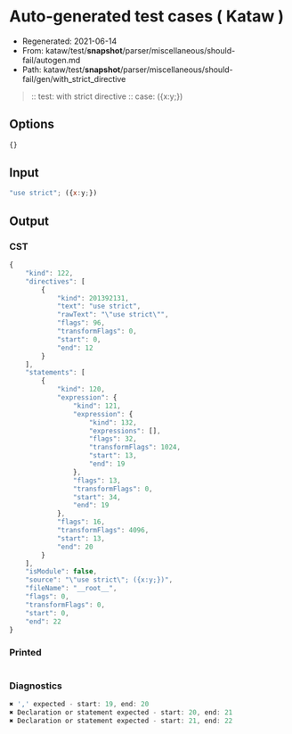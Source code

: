 # Auto-generated test cases ( Kataw )
- Regenerated: 2021-06-14
- From: kataw/test/__snapshot__/parser/miscellaneous/should-fail/autogen.md
- Path: kataw/test/__snapshot__/parser/miscellaneous/should-fail/gen/with_strict_directive
> :: test: with strict directive
> :: case: ({x:y;})
## Options

`````js
{}
`````
## Input

`````js
"use strict"; ({x:y;})
`````
## Output

### CST

```javascript
{
    "kind": 122,
    "directives": [
        {
            "kind": 201392131,
            "text": "use strict",
            "rawText": "\"use strict\"",
            "flags": 96,
            "transformFlags": 0,
            "start": 0,
            "end": 12
        }
    ],
    "statements": [
        {
            "kind": 120,
            "expression": {
                "kind": 121,
                "expression": {
                    "kind": 132,
                    "expressions": [],
                    "flags": 32,
                    "transformFlags": 1024,
                    "start": 13,
                    "end": 19
                },
                "flags": 13,
                "transformFlags": 0,
                "start": 34,
                "end": 19
            },
            "flags": 16,
            "transformFlags": 4096,
            "start": 13,
            "end": 20
        }
    ],
    "isModule": false,
    "source": "\"use strict\"; ({x:y;})",
    "fileName": "__root__",
    "flags": 0,
    "transformFlags": 0,
    "start": 0,
    "end": 22
}
```

### Printed

```javascript

```

### Diagnostics

```javascript
✖ ',' expected - start: 19, end: 20
✖ Declaration or statement expected - start: 20, end: 21
✖ Declaration or statement expected - start: 21, end: 22

```

